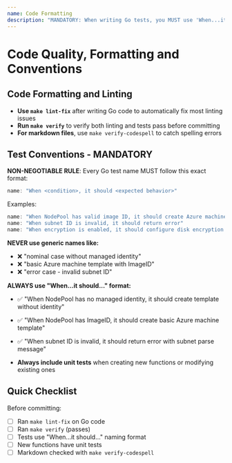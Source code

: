 ```yaml
---
name: Code Formatting
description: "MANDATORY: When writing Go tests, you MUST use 'When...it should...' format for ALL test names. When writing any Go code, you MUST remind user to run 'make lint-fix' and 'make verify'. These are non-negotiable HyperShift requirements."
---
```


# Code Quality, Formatting and Conventions

## Code Formatting and Linting

- **Use `make lint-fix`** after writing Go code to automatically fix most linting issues
- **Run `make verify`** to verify both linting and tests pass before committing
- **For markdown files**, use `make verify-codespell` to catch spelling errors

## Test Conventions - MANDATORY

**NON-NEGOTIABLE RULE**: Every Go test name MUST follow this exact format:
```go
name: "When <condition>, it should <expected behavior>"
```

Examples:
```go
name: "When NodePool has valid image ID, it should create Azure machine template"
name: "When subnet ID is invalid, it should return error"
name: "When encryption is enabled, it should configure disk encryption set"
```

**NEVER use generic names like:**
- ❌ "nominal case without managed identity"
- ❌ "basic Azure machine template with ImageID"
- ❌ "error case - invalid subnet ID"

**ALWAYS use "When...it should..." format:**
- ✅ "When NodePool has no managed identity, it should create template without identity"
- ✅ "When NodePool has ImageID, it should create basic Azure machine template"
- ✅ "When subnet ID is invalid, it should return error with subnet parse message"

- **Always include unit tests** when creating new functions or modifying existing ones

## Quick Checklist

Before committing:
- [ ] Ran `make lint-fix` on Go code
- [ ] Ran `make verify` (passes)
- [ ] Tests use "When...it should..." naming format
- [ ] New functions have unit tests
- [ ] Markdown checked with `make verify-codespell`
